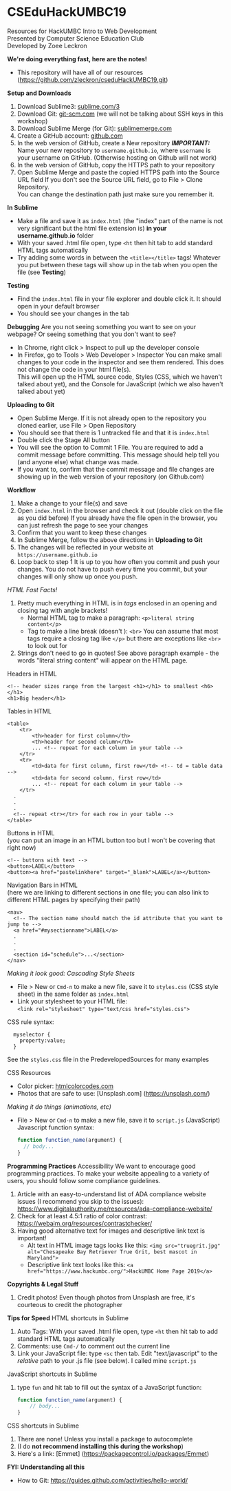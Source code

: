 
# CSEduHackUMBC19
Resources for HackUMBC Intro to Web Development  
Presented by Computer Science Education Club  
Developed by Zoee Leckron

__We're doing everything fast, here are the notes!__
- This repository will have all of our resources (https://github.com/zleckron/cseduHackUMBC19.git)

__Setup and Downloads__
1. Download Sublime3: [sublime.com/3](https://www.sublimetext.com/3)
2. Download Git: [git-scm.com](https://git-scm.com/downloads)
  (we will not be talking about SSH keys in this workshop)
3. Download Sublime Merge (for Git): [sublimemerge.com](https://www.sublimemerge.com/)
4. Create a GitHub account: [github.com](https://github.com/)
5. In the web version of GitHub, create a New repository
  *__IMPORTANT:__* Name your new repository to `username.github.io`, where `username` is your username on GitHub.
  (Otherwise hosting on Github will not work)
6. In the web version of GitHub, copy the HTTPS path to your repository
7. Open Sublime Merge and paste the copied HTTPS path into the Source URL field
  If you don't see the Source URL field, go to File > Clone Repository.  
  You can change the destination path just make sure you remember it.

__In Sublime__
- Make a file and save it as `index.html` (the "index" part of the name is not very significant but the html file extension is) __in your username.github.io__ folder
- With your saved .html file open, type `<ht` then hit tab to add standard HTML tags automatically
- Try adding some words in between the `<title></title>` tags! Whatever you put between these tags will show up in the tab when you open the file (see __Testing__)

__Testing__
- Find the `index.html` file in your file explorer and double click it. It should open in your default browser
- You should see your changes in the tab

__Debugging__
Are you not seeing something you want to see on your webpage? Or seeing something that you don't want to see?
- In Chrome, right click > Inspect to pull up the developer console
- In Firefox, go to Tools > Web Developer > Inspector
You can make small changes to your code in the inspector and see them rendered. This does not change the code in your html file(s).  
This will open up the HTML source code, Styles (CSS, which we haven't talked about yet), and the Console for JavaScript (which we also haven't talked about yet)

__Uploading to Git__
- Open Sublime Merge. If it is not already open to the repository you cloned earlier, use File > Open Repository
- You should see that there is 1 untracked file and that it is `index.html`
- Double click the Stage All button
- You will see the option to Commit 1 File. You are required to add a commit message before committing. This message should help tell you (and anyone else) what change was made.
- If you want to, confirm that the commit message and file changes are showing up in the web version of your repository (on Github.com)

__Workflow__
1. Make a change to your file(s) and save
2. Open `index.html` in the browser and check it out (double click on the file as you did before)
    If you already have the file open in the browser, you can just refresh the page to see your changes
3. Confirm that you want to keep these changes
4. In Sublime Merge, follow the above directions in __Uploading to Git__
5. The changes will be reflected in your website at `https://username.github.io`
6. Loop back to step 1
It is up to you how often you commit and push your changes. You do not have to push every time you commit, but your changes will only show up once you push.

_HTML Fast Facts!_
1. Pretty much everything in HTML is in _tags_ enclosed in an opening and closing tag with angle brackets!
    - Normal HTML tag to make a paragraph: `<p>literal string content</p>`
    - Tag to make a line break (doesn't ): `<br>`
  You can assume that most tags require a closing tag like `</p>` but there are exceptions like `<br>` to look out for
2. Strings don't need to go in quotes! See above paragraph example - the words "literal string content" will appear on the HTML page.  

Headers in HTML
```
<!-- header sizes range from the largest <h1></h1> to smallest <h6></h1>
<h1>Big header</h1>
```  
Tables in HTML
```
<table>
	<tr>
		<th>header for first column</th>
		<th>header for second column</th>
		... <!-- repeat for each column in your table -->
	</tr>
	<tr>
		<td>data for first column, first row</td> <!-- td = table data -->
		<td>data for second column, first row</td>
		... <!-- repeat for each column in your table -->
	</tr>
  .
  .
  .
  <!-- repeat <tr></tr> for each row in your table -->
</table>
```  
Buttons in HTML  
(you can put an image in an HTML button too but I won't be covering that right now)  
```
<!-- buttons with text -->
<button>LABEL</button>
<button><a href="pastelinkhere" target="_blank">LABEL</a></button>
```  
Navigation Bars in HTML  
(here we are linking to different sections in one file; you can also link to different HTML pages by specifying their path)
```
<nav>
  <!-- The section name should match the id attribute that you want to jump to -->
  <a href="#mysectionname">LABEL</a>
  .
  .
  .
  <section id="schedule">...</section>
</nav>
```

_Making it look good: Cascading Style Sheets_
- File > New or `Cmd-n` to make a new file, save it to `styles.css` (CSS style sheet) in the same folder as `index.html`  
- Link your stylesheet to your HTML file:  
  `<link rel="stylesheet" type="text/css href="styles.css">`  

CSS rule syntax:
  ```
    myselector {
      property:value;
    }
  ```  
See the `styles.css` file in the PredevelopedSources for many examples  

CSS Resources
- Color picker: [htmlcolorcodes.com](https://htmlcolorcodes.com/color-picker/)
- Photos that are safe to use: [Unsplash.com] (https://unsplash.com/)

_Making it do things (animations, etc)_
- File > New or `Cmd-n` to make a new file, save it to `script.js` (JavaScript)
Javascript function syntax:
  ```javascript
  function function_name(argument) {
    // body...
  }
  ```  

__Programming Practices__
Accessibility
We want to encourage good programming practices. To make your website appealing to a variety of users, you should follow some compliance guidelines.
1. Article with an easy-to-understand list of ADA compliance website issues (I recommend you skip to the issues): https://www.digitalauthority.me/resources/ada-compliance-website/
2. Check for at least 4.5:1 ratio of color contrast: https://webaim.org/resources/contrastchecker/
3. Having good alternative text for images and descriptive link text is important!
    - Alt text in HTML image tags looks like this: `<img src="truegrit.jpg" alt="Chesapeake Bay Retriever True Grit, best mascot in Maryland">`
    - Descriptive link text looks like this: `<a href="https://www.hackumbc.org/">HackUMBC Home Page 2019</a>`  

__Copyrights & Legal Stuff__
1. Credit photos! Even though photos from Unsplash are free, it's courteous to credit the photographer

__Tips for Speed__
HTML shortcuts in Sublime
1. Auto Tags: With your saved .html file open, type `<ht` then hit tab to add standard HTML tags automatically
2. Comments: use `Cmd-/` to comment out the current line
3. Link your JavaScript file: type `<sc` then tab. Edit "text/javascript" to the _relative_ path to your .js file (see below). I called mine `script.js`

JavaScript shortcuts in Sublime
1. type `fun` and hit tab to fill out the syntax of a JavaScript function:
    ```javascript
    function function_name(argument) {
    	// body...
    }
    ```

CSS shortcuts in Sublime
1. There are none! Unless you install a package to autocomplete
2. (I do __not recommend installing this during the workshop__)
3. Here's a link: [Emmet] (https://packagecontrol.io/packages/Emmet)

__FYI: Understanding all this__
- How to Git: https://guides.github.com/activities/hello-world/
